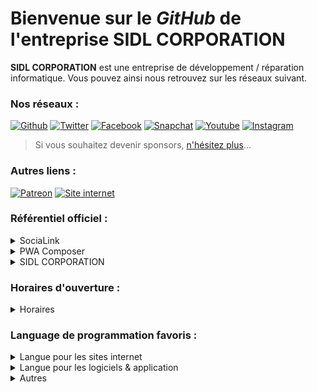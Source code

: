 # Bienvenue sur le _GitHub_ de l'entreprise **SIDL CORPORATION**

**SIDL CORPORATION** est une entreprise de développement / réparation informatique. Vous pouvez ainsi nous retrouvez sur les réseaux suivant.

### Nos réseaux :
[![Github](https://img.shields.io/badge/GitHub-black?style=for-the-badge&logo=github)](https://github.com/SIDL-C0R0RATI0N/) [![Twitter](https://img.shields.io/badge/Twitter-blue?style=for-the-badge&logo=twitter)](https://www.twitter.com/SIDLCORPORATION) [![Facebook](https://img.shields.io/badge/Facebook-white?style=for-the-badge&logo=facebook)](https://www.facebook.com/sidl.corporation.officiel) [![Snapchat](https://img.shields.io/badge/Snapchat-yellow?style=for-the-badge&logo=snapchat)](https://www.snapchat.com/add/sidlcorp.fr) [![Youtube](https://img.shields.io/badge/YouTube-red?style=for-the-badge&logo=youtube)](https://www.youtube.com/channel/UCRolHgaCdwHj_oaNXUWC-lg) [![Instagram](https://img.shields.io/badge/Instagram-purple?style=for-the-badge&logo=instagram)](https://www.instagram.com/sidl_corporation/)

> Si vous souhaitez devenir sponsors, <a href="https://github.com/sponsors/SIDL-C0R0RATI0N" target="_parent">n'hésitez plus</a>...

### Autres liens :

[![Patreon](https://img.shields.io/badge/Patreon%20(officiel)-black?style=for-the-badge&logo=patreon)](https://www.patreon.com/SIDLCORPORATION) [![Site internet](https://img.shields.io/badge/notre%20site%20internet%20(officiel)-white?style=for-the-badge&logo=website)](https://sidl-corporation.fr)

### Référentiel officiel : 

<details><summary>SociaLink</summary>
<p>

Référentiel : <a href="https://github.com/SIDL-C0R0RATI0N/SociaLink" target="_parent">SociaLink</a><br/>
Site Internet : <a href="https://www.socialink.fr" target="_parent">SociaLink</a><br/>
Application : <a href="https://www.microsoft.com/store/apps/9PNKZ53P50WQ" target="_parent">Microsoft Store</a>

</p>
</details>
<details><summary>PWA Composer</summary>
<p>

Référentiel : <a href="https://github.com/SIDL-C0R0RATI0N/PWA-Composer" target="_parent">PWA Composer</a><br/>
Application : <a href="https://www.microsoft.com/store/apps/9PKJR8HZ2RQH" target="_parent">Microsoft Store</a>

</p>
</details>
<details><summary>SIDL CORPORATION</summary>
<p>

Référentiel : <a href="https://github.com/SIDL-C0R0RATI0N/SIDL-CORPORATION" target="_parent">SIDL CORPORATION</a><br/>
Site Internet : <a href="https://www.sidl-corporation.fr" target="_parent">SIDL CORPORATION - SITE OFFICIEL</a><br/>
Site Boutique : <a href="https://portail.sidl-corporation.fr" target="_parent">PORTAIL BY SIDL CORPORATION</a><br/>
Site Actu : <a href="https://news.sidl-corporation.fr" target="_parent">SIDL CORPORATION NEWS</a><br/>
Application : <a href="https://www.microsoft.com/store/apps/9P7NX5XR93HZ" target="_parent">Microsoft Store</a>

</p>
</details>

### Horaires d'ouverture :

<details><summary>Horaires</summary>
<p>

| Jours  | Matin | Après-midi |
| ------------- | ------------- | ------------- |
| Lundi  | 09h - 12h  | 14h - 19h |
| Mardi  | 09h - 12h  | 14h - 19h |
| Mercredi  | Fermé  | 14h - 19h |
| Jeudi  | 09h - 12h  | 14h - 19h |
| Vendredi  | Fermé  | 14h - 19h |
| Samedi  | Fermé  | Fermé |
| Dimanche  | Fermé  | Fermé |

</p>
</details>

### Language de programmation favoris :

<details><summary>Langue pour les sites internet</summary>
<p>

![PHP](https://img.shields.io/badge/php-black?style=for-the-badge&logo=php) ![HTML](https://img.shields.io/badge/html-black?style=for-the-badge&logo=html5) ![C++](https://img.shields.io/badge/css-black?style=for-the-badge&logo=css3) ![JSON](https://img.shields.io/badge/json-black?style=for-the-badge&logo=json) ![JS](https://img.shields.io/badge/js-black?style=for-the-badge&logo=javascript)

</p>
</details>

<details><summary>Langue pour les logiciels & application</summary>
<p>

![VB.NET](https://img.shields.io/badge/vb.net-black?style=for-the-badge&logo=visualbasic) ![C#](https://img.shields.io/badge/CSharp-black?style=for-the-badge&logo=csharp) ![PHP](https://img.shields.io/badge/c++-black?style=for-the-badge&logo=cpp)

</p>
</details>

<details><summary>Autres</summary>
<p>

![Apache](https://img.shields.io/badge/apache-black?style=for-the-badge&logo=apache) ![MySQL](https://img.shields.io/badge/MySQL-black?style=for-the-badge&logo=mysql)

</p>
</details>
